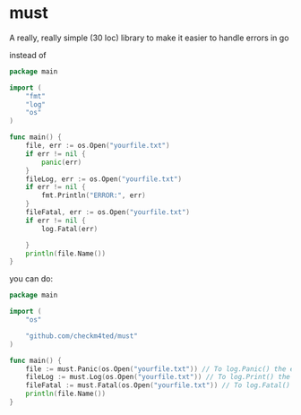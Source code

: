 # must
A really, really simple (30 loc) library to make it easier to handle errors in go

instead of

```go
package main

import (
	"fmt"
	"log"
	"os"
)

func main() {
	file, err := os.Open("yourfile.txt")
	if err != nil {
		panic(err)
	}
	fileLog, err := os.Open("yourfile.txt")
	if err != nil {
		fmt.Println("ERROR:", err)
	}
	fileFatal, err := os.Open("yourfile.txt")
	if err != nil {
		log.Fatal(err)

	}
	println(file.Name())
}
```

you can do:
```go
package main

import (
	"os"

	"github.com/checkm4ted/must"
)

func main() {
	file := must.Panic(os.Open("yourfile.txt")) // To log.Panic() the error
	fileLog := must.Log(os.Open("yourfile.txt")) // To log.Print() the error
	fileFatal := must.Fatal(os.Open("yourfile.txt")) // To log.Fatal() the error
	println(file.Name())
}
```